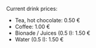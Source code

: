 Current drink prices: 
- Tea, hot chocolate: 0.50 €
- Coffee: 1.00 € 
- Bionade /  Juices (0.5 l): 1.50 €
- Water (0.5 l): 1.50 € 

